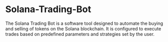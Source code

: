 # Solana-Trading-Bot
The Solana Trading Bot is a software tool designed to automate the buying and selling of tokens on the Solana blockchain. It is configured to execute trades based on predefined parameters and strategies set by the user.
